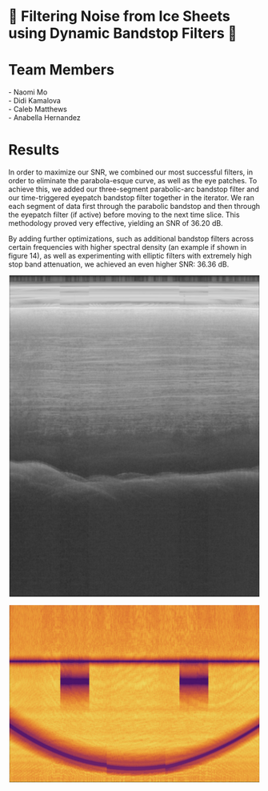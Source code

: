# :ice_cube: Filtering Noise from Ice Sheets using Dynamic Bandstop Filters :ice_cube:

<h1> Team Members </h1>
- Naomi Mo <br>
- Didi Kamalova <br>
- Caleb Matthews <br>
- Anabella Hernandez <br>

<h1> Results </h1>
In order to maximize our SNR, we combined our most successful filters, in order to eliminate the parabola-esque curve, as well as the eye patches. To achieve this, we added our three-segment parabolic-arc bandstop filter and our time-triggered eyepatch bandstop filter together in the iterator. We ran each segment of data first through the parabolic bandstop and then through the eyepatch filter (if active) before moving to the next time slice. This methodology proved very effective, yielding an SNR of 36.20 dB. <br>

By adding further optimizations, such as additional bandstop filters across certain frequencies with higher spectral density (an example if shown in figure 14), as well as experimenting with elliptic filters with extremely high stop band attenuation, we achieved an even higher SNR: 36.36 dB.

<p align="center">
  <img src="media/final_radargram.png" title="Final Radargram" width = "500">
</p>
<p align="center">
  <img src="media/final_spectrogram.png" title="Final Spectrogram" width = "500">
</p>
